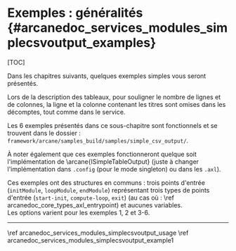 # Exemples : généralités {#arcanedoc_services_modules_simplecsvoutput_examples}

[TOC]

Dans les chapitres suivants, quelques exemples simples vous seront présentés.

Lors de la description des tableaux, pour souligner le nombre de lignes
et de colonnes, la ligne et la colonne contenant les titres sont omises
dans les décomptes, tout comme dans le service.

Les 6 exemples présentés dans ce sous-chapitre sont fonctionnels et se trouvent dans le dossier :
`framework/arcane/samples_build/samples/simple_csv_output/`.

À noter également que ces exemples fonctionneront quelque soit l'implémentation de \arcane{ISimpleTableOutput}
(juste à changer l'implémentation dans `.config` (pour le mode singleton) ou dans les `.axl`).

Ces exemples ont des structures en communs : trois points d'entrée (`initModule`, `loopModule`, `endModule`) représentant
trois types de points d'entrée (`start-init`, `compute-loop`, `exit`) (au cas où : \ref arcanedoc_core_types_axl_entrypoint)
et aucunes variables.  
Les options varient pour les exemples 1, 2 et 3-6.

____

<div class="section_buttons">
<span class="back_section_button">
\ref arcanedoc_services_modules_simplecsvoutput_usage
</span>
<span class="next_section_button">
\ref arcanedoc_services_modules_simplecsvoutput_example1
</span>
</div>
